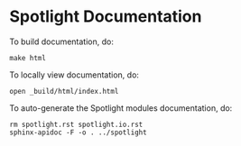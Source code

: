 # Spotlight Documentation

To build documentation, do:
```
make html
```

To locally view documentation, do:
```
open _build/html/index.html 
```

To auto-generate the Spotlight modules documentation, do:
```
rm spotlight.rst spotlight.io.rst
sphinx-apidoc -F -o . ../spotlight
```
